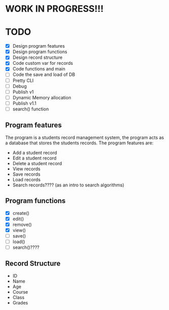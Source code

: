 # WORK IN PROGRESS!!!

# TODO

- [X] Design program features
- [X] Design program functions
- [X] Design record structure
- [X] Code custom var for records
- [X] Code functions and main
- [ ] Code the save and load of DB
- [ ] Pretty CLI
- [ ] Debug
- [ ] Publish v1
- [ ] Dynamic Memory allocation
- [ ] Publish v1.1
- [ ] search() function

## Program features

The program is a students record management system, the program acts as a database
that stores the students records. The program features are:
- Add a student record
- Edit a student record
- Delete a student record
- View records
- Save records
- Load records
- Search records???? (as an intro to search algorithms)

## Program functions
- [x] create()
- [x] edit()
- [x] remove()
- [x] view()
- [ ] save()
- [ ] load()
- [ ] search()????

## Record Structure
- ID
- Name
- Age
- Course
- Class
- Grades